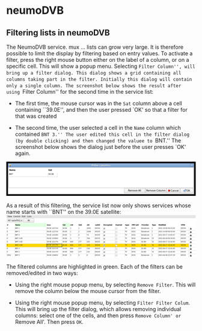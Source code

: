 # neumoDVB #

## Filtering lists in neumoDVB ##

The NeumoDVB service. mux ... lists can grow very large. It is therefore possible to  limit the display
by filtering based on entry values. To activate a filter, press the right mouse button either on the
label of a column, or on a specific cell. This will show a popup menu. Selecting ``Filter Column'', will
bring up a filter dialog. This dialog shows a grid containing all columns taking part in the filter.
Initially this dialog will contain only a single column. The screenshot below shows the result after using
 ``Filter Column'' for the second time in the service list:

* The first time, the mouse cursor was in the `Sat` column above a cell containing ``39.0E'', and then
  the user pressed `OK' so that a filter for that was created

* The second time, the user selected a cell in the `Name` column which contained ``BNT 3.'' The user edited this
  cell in the filter dialog (by double clicking) and then changed the valuee to ``BNT.'' The screenshot below
  shows the dialog just before the user presses `OK' again.

![Filter Dialog](images/filter_dialog.png)


As a result of this filtering, the service list now only shows services whose name starts with ``BNT''
on the 39.0E satellite:
![Filtered service list](images/filtered_service_list.png)

The filtered columns are highlighted in green. Each of the filters can be removed/edited in two ways:

* Using the right mouse popup menu, by selecting `Remove Filter`. This will remove the column below
the mouse cursor from the filter.

* Using the right mouse popup menu, by selecting `Filter Filter Colum`. This will bring up the filter dialog,
which allows removing individual columns: select one of the cells, and then press `Remove Column' or `Remove All'.
Then press `OK`.

